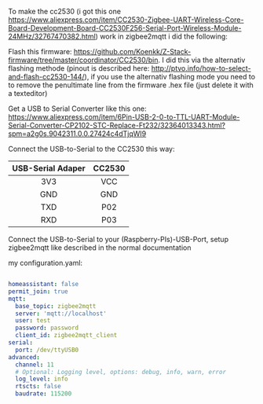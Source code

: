 To make the cc2530 (i got this one https://www.aliexpress.com/item/CC2530-Zigbee-UART-Wireless-Core-Board-Development-Board-CC2530F256-Serial-Port-Wireless-Module-24MHz/32767470382.html) work in zigbee2mqtt i did the following:

Flash this firmware: https://github.com/Koenkk/Z-Stack-firmware/tree/master/coordinator/CC2530/bin. I did this via the alternativ flashing methode (pinout is described here: http://ptvo.info/how-to-select-and-flash-cc2530-144/), if you use the alternativ flashing mode you need to to remove the penultimate line from the firmware .hex file (just delete it with a texteditor)

Get a USB to Serial Converter like this one: https://www.aliexpress.com/item/6Pin-USB-2-0-to-TTL-UART-Module-Serial-Converter-CP2102-STC-Replace-Ft232/32364013343.html?spm=a2g0s.9042311.0.0.27424c4dTjqWI9

Connect the USB-to-Serial to the CC2530 this way:

| USB-Serial Adaper  | CC2530  | 
| :------------: |:---------------:|
| 3V3      | VCC | 
| GND      | GND        | 
| TXD | P02        |
| RXD | P03       |

Connect the USB-to-Serial to your (Raspberry-PIs)-USB-Port, setup zigbee2mqtt like described in the normal documentation

my configuration.yaml:
```yaml

homeassistant: false
permit_join: true
mqtt:
  base_topic: zigbee2mqtt
  server: 'mqtt://localhost'
  user: test
  password: password
  client_id: zigbee2mqtt_client
serial:
  port: /dev/ttyUSB0
advanced:
  channel: 11
  # Optional: Logging level, options: debug, info, warn, error
  log_level: info
  rtscts: false
  baudrate: 115200


```

